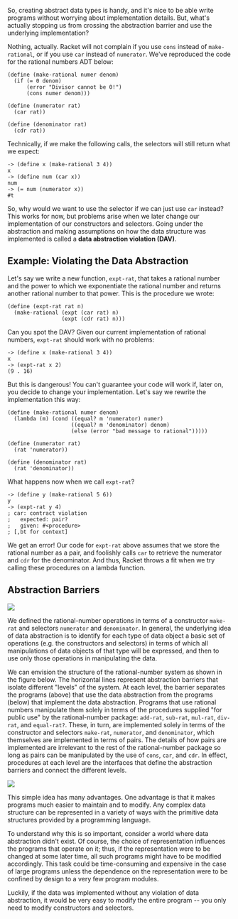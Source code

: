 So, creating abstract data types is handy, and it's nice to be able write programs without worrying about implementation details. But, what's actually stopping us from crossing the abstraction barrier and use the underlying implementation?

Nothing, actually. Racket will not complain if you use `cons` instead of `make-rational`, or if you use `car` instead of `numerator`. We've reproduced the code for the rational numbers ADT below:

    (define (make-rational numer denom)
      (if (= 0 denom)
          (error "Divisor cannot be 0!")
          (cons numer denom)))

    (define (numerator rat)
      (car rat))

    (define (denominator rat)
      (cdr rat))

Technically, if we make the following calls, the selectors will still return what we expect:

    -> (define x (make-rational 3 4))
    x
    -> (define num (car x))
    num
    -> (= num (numerator x))
    #t

So, why would we want to use the selector if we can just use `car` instead? This works for now, but problems arise when we later change our implementation of our constructors and selectors. Going under the abstraction and making assumptions on how the data structure was implemented is called a **data abstraction violation (DAV)**.

## Example: Violating the Data Abstraction

Let's say we write a new function, `expt-rat`, that takes a rational number and the power to which we exponentiate the rational number and returns another rational number to that power. This is the procedure we wrote:

    (define (expt-rat rat n)
      (make-rational (expt (car rat) n) 
                     (expt (cdr rat) n)))

Can you spot the DAV? Given our current implementation of rational numbers, `expt-rat` should work with no problems:

    -> (define x (make-rational 3 4))
    x
    -> (expt-rat x 2)
    (9 . 16)

But this is dangerous! You can't guarantee your code will work if, later on, you decide to change your implementation. Let's say we rewrite the implementation this way:

    (define (make-rational numer denom)
      (lambda (m) (cond ((equal? m 'numerator) numer)
                        ((equal? m 'denominator) denom)
                        (else (error "bad message to rational")))))

    (define (numerator rat)
      (rat 'numerator))

    (define (denominator rat)
      (rat 'denominator))

What happens now when we call `expt-rat`?

    -> (define y (make-rational 5 6))
    y
    -> (expt-rat y 4)
    ; car: contract violation
    ;   expected: pair?
    ;   given: #<procedure>
    ; [,bt for context]

We get an error! Our code for `expt-rat` above assumes that we store the rational number as a pair, and foolishly calls `car` to retrieve the numerator and `cdr` for the denominator. And thus, Racket throws a fit when we try calling these procedures on a lambda function.

## Abstraction Barriers

![](http://farm9.staticflickr.com/8505/8388536641_b8428f32fe_b.jpg)

We defined the rational-number operations in terms of a constructor `make-rat` and selectors `numerator` and `denominator`. In general, the underlying idea of data abstraction is to identify for each type of data object a basic set of operations (e.g. the constructors and selectors) in terms of which all manipulations of data objects of that type will be expressed, and then to use only those operations in manipulating the data.

We can envision the structure of the rational-number system as shown in the figure below. The horizontal lines represent abstraction barriers that isolate different "levels" of the system. At each level, the barrier separates the programs (above) that use the data abstraction from the programs (below) that implement the data abstraction. Programs that use rational numbers manipulate them solely in terms of the procedures supplied "for public use" by the rational-number package: `add-rat`, `sub-rat`, `mul-rat`, `div-rat`, and `equal-rat?`. These, in turn, are implemented solely in terms of the constructor and selectors `make-rat`, `numerator`, and `denominator`, which themselves are implemented in terms of pairs. The details of how pairs are implemented are irrelevant to the rest of the rational-number package so long as pairs can be manipulated by the use of `cons`, `car`, and `cdr`. In effect, procedures at each level are the interfaces that define the abstraction barriers and connect the different levels.

![](http://mitpress.mit.edu/sicp/full-text/book/ch2-Z-G-6.gif)

This simple idea has many advantages. One advantage is that it makes programs much easier to maintain and to modify. Any complex data structure can be represented in a variety of ways with the primitive data structures provided by a programming language.

To understand why this is so important, consider a world where data abstraction didn't exist. Of course, the choice of representation influences the programs that operate on it; thus, if the representation were to be changed at some later time, all such programs might have to be modified accordingly. This task could be time-consuming and expensive in the case of large programs unless the dependence on the representation were to be confined by design to a very few program modules.

Luckily, if the data was implemented without any violation of data abstraction,  it would be very easy to modify the entire program -- you only need to modify constructors and selectors.